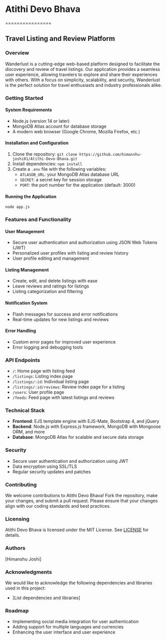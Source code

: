 # Atithi Devo Bhava
================

Travel Listing and Review Platform
--------------------------------------

### Overview

Wanderlust is a cutting-edge web-based platform designed to facilitate the discovery and review of travel listings. Our application provides a seamless user experience, allowing travelers to explore and share their experiences with others. With a focus on simplicity, scalability, and security, Wanderlust is the perfect solution for travel enthusiasts and industry professionals alike.

### Getting Started

#### System Requirements

* Node.js (version 14 or later)
* MongoDB Atlas account for database storage
* A modern web browser (Google Chrome, Mozilla Firefox, etc.)

#### Installation and Configuration

1. Clone the repository: `git clone https://github.com/himanshu-joshi01/Atithi-Devo-Bhava.git`
2. Install dependencies: `npm install`
3. Create a `.env` file with the following variables:
	* `ATLASDB_URL`: your MongoDB Atlas database URL
	* `SECRET`: a secret key for session storage
	* `PORT`: the port number for the application (default: 3000)

#### Running the Application

`node app.js`

### Features and Functionality

#### User Management

* Secure user authentication and authorization using JSON Web Tokens (JWT)
* Personalized user profiles with listing and review history
* User profile editing and management

#### Listing Management

* Create, edit, and delete listings with ease
* Leave reviews and ratings for listings
* Listing categorization and filtering

#### Notification System

* Flash messages for success and error notifications
* Real-time updates for new listings and reviews

#### Error Handling

* Custom error pages for improved user experience
* Error logging and debugging tools

### API Endpoints

* `/`: Home page with listing feed
* `/listings`: Listing index page
* `/listings/:id`: Individual listing page
* `/listings/:id/reviews`: Review index page for a listing
* `/users`: User profile page
* `/feeds`: Feed page with latest listings and reviews

### Technical Stack

* **Frontend**: EJS template engine with EJS-Mate, Bootstrap 4, and jQuery
* **Backend**: Node.js with Express.js framework, MongoDB with Mongoose ORM, and more
* **Database**: MongoDB Atlas for scalable and secure data storage

### Security

* Secure user authentication and authorization using JWT
* Data encryption using SSL/TLS
* Regular security updates and patches

### Contributing

We welcome contributions to Atithi Devo Bhava! Fork the repository, make your changes, and submit a pull request. Please ensure that your changes align with our coding standards and best practices.

### Licensing

Atithi Devo Bhava is licensed under the MIT License. See [LICENSE](LICENSE) for details.

### Authors

[Himanshu Joshi]

### Acknowledgments

We would like to acknowledge the following dependencies and libraries used in this project:

* [List dependencies and libraries]

### Roadmap

* Implementing social media integration for user authentication
* Adding support for multiple languages and currencies
* Enhancing the user interface and user experience
